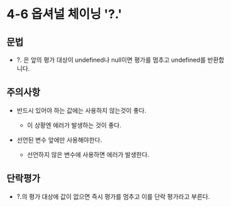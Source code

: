# 4-6 옵셔널 체이닝 '?.'

## 문법
- ?. 은 앞의 평가 대상이 undefined나 null이면 평가를 멈추고 undefined를 반환합니다.

## 주의사항
- 반드시 있어야 하는 값에는 사용하지 않는것이 좋다.
    - 이 상황엔 에러가 발생하는 것이 좋다.
    
- 선언된 변수 앞에만 사용해야한다.
    - 선언하지 않은 변수에 사용하면 에러가 발생한다.
    
## 단락평가
- ?.의 평가 대상에 값이 없으면 즉시 평가를 멈추고 이를 단락 평가라고 부른다.

